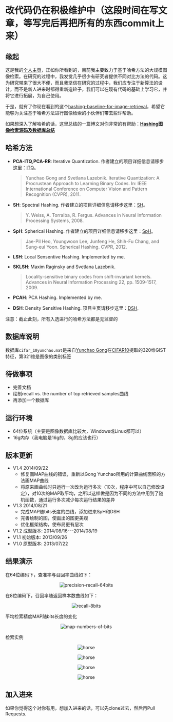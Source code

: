 # 改代码仍在积极维护中（这段时间在写文章，等写完后再把所有的东西commit上来）

## 缘起 ##

这是我的[个人主页](http://yongyuan.name/)，正如你所看到的，目前我主要致力于基于哈希方法的大规模图像检索。在研究的过程中，我发觉几乎很少有研究者提供不同对比方法的代码。这为研究带来了很大不便，而且我坚信在研究的过程中，我们应专注于新算法的设计，而不是新人进来时都得重新造轮子，我们可以在现有代码的基础上学习它，并将它进行拓展，为自己使用。

于是，就有了你现在看到的这个[hashing-baseline-for-image-retrieval](https://github.com/willard-yuan/hashing-baseline-for-image-retrieval)，希望它能够为关注基于哈希方法进行图像检索的小伙伴们带去些许帮助。

如果想深入了解哈希的话，这里总结的一篇博文对你非常的有帮助：[**Hashing图像检索源码及数据库总结**](http://yongyuan.name/blog/codes-of-hash-for-image-retrieval.html)

## 哈希方法 ##

- **PCA-ITQ**,**PCA-RR**: Iterative Quantization. 作者建立的项目详细信息请移步这里：[ITQ](http://www.unc.edu/~yunchao/itq.htm)。

	>Yunchao Gong and Svetlana Lazebnik.  Iterative Quantization: A Procrustean Approach to Learning Binary Codes. In: IEEE International Conference on Computer Vision and Pattern Recognition (CVPR), 2011.

- **SH**: Spectral Hashing. 作者建立的项目详细信息请移步这里：[SH](http://www.cs.huji.ac.il/~yweiss/SpectralHashing/)。

	>Y. Weiss, A. Torralba, R. Fergus. Advances in Neural Information Processing Systems, 2008.

- **SpH**: Spherical Hashing. 作者建立的项目详细信息请移步这里：[SpH](http://sglab.kaist.ac.kr/Spherical_Hashing/)。

	>Jae-Pil Heo, Youngwoon Lee, Junfeng He, Shih-Fu Chang, and Sung-eui Yoon. Spherical Hashing. CVPR, 2012.

- **LSH**: Local Sensentive Hashing. Implemented by me.
- **SKLSH**: Maxim Raginsky and Svetlana Lazebnik. 

	>Locality-sensitive binary codes from shift-invariant kernels. Advances in Neural Information Processing 22, pp. 1509-1517, 2009.

- **PCAH**: PCA Hashing. Implemented by me.
- **DSH**: Density Sensitive Hashing. 项目主页请移步这里：[DSH](http://www.cad.zju.edu.cn/home/dengcai/Data/DSH.html).

注意：截止此刻，所有入选进行的哈希方法都是无监督的

## 数据库说明 ##

数据库`cifar_10yunchao.mat`是来自[Yunchao Gong](http://www.unc.edu/~yunchao/)在[CIFAR10](http://www.cs.toronto.edu/~kriz/cifar.html)提取的320维GIST特征，第321维是图像的类别标签

## 待做事项 ##

- 完善文档
- 绘制recall vs. the number of top retrieved samples曲线
- 再添加一个数据库

## 运行环境 ##

- 64位系统（主要是图像数据库比较大，Windows或Linux都可以）
- 16g内存（我电脑是16g的，8g的应该也行）


## 版本更新 ##
-  V1.4   2014/09/22
    - 修复画MAP曲线的错误，重新以Gong Yunchao所用的计算曲线面积的方法画MAP曲线
	- 将原来画曲线时只运行一次改为运行多次（10次，程序中可以自己修改设定），对10次的MAP取平均，之所以这样做是因为不同的方法中用到了随机函数，通过运行多次减少每次运行结果的差异
-  V1.3   2014/08/21
	- 完成MAP随bits长度的曲线，添加进来SpH和DSH
	- 完善绘制的图，使画出的图更美观
	- 优化框架结构，使布局更有层次
-  V1.2   成型版本: 2014/08/16---2014/08/19
-  V1.1   初始版本: 2013/09/26
-  V1.0   原型版本: 2013/07/22

## 结果演示 ##

在64位编码下，查准率与召回率曲线如下：

<p align="center"><img src="./plot-result/PR-64bits.png" alt="precision-recall-64bits"/></p>

在8位编码下，召回率随返回样本数曲线如下：

<p align="center"><img src="./plot-result/R-8bits.png" alt="recall-8bits"/></p>

平均检索精度MAP随bits长度的变化

<p align="center"><img src="./plot-result/MAP.png" alt="map-numbers-of-bits"/></p>

检索实例

<p align="center"><img src="./plot-result/horse_ID8_128_1.png" alt="horse"/></p>
<p align="center"><img src="./plot-result/horse_ID8_128_2.png" alt="horse"/></p>
<p align="center"><img src="./plot-result/car_ID13_128_1.png" alt="horse"/></p>
<p align="center"><img src="./plot-result/car_ID13_128_2.png" alt="horse"/></p>

## 加入进来 ##

如果你觉得这个对你有用，想加入进来的话，可以先clone过去，然后再Pull Requests.
